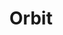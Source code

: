 ---
title:  Orbit
kunstenaar: Tjok Dessauvage
expositie:
tekoop: ja
prijs: 300
techniek: Terra sigillata gerookt
afmetingen: H 13 cm. – Doorsnede 111,5 cm.
---